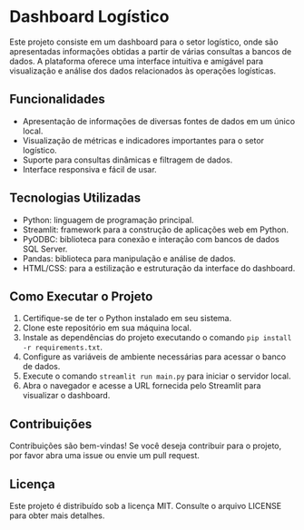 # Dashboard Logístico

Este projeto consiste em um dashboard para o setor logístico, onde são apresentadas informações obtidas a partir de várias consultas a bancos de dados. A plataforma oferece uma interface intuitiva e amigável para visualização e análise dos dados relacionados às operações logísticas.

## Funcionalidades

- Apresentação de informações de diversas fontes de dados em um único local.
- Visualização de métricas e indicadores importantes para o setor logístico.
- Suporte para consultas dinâmicas e filtragem de dados.
- Interface responsiva e fácil de usar.

## Tecnologias Utilizadas

- Python: linguagem de programação principal.
- Streamlit: framework para a construção de aplicações web em Python.
- PyODBC: biblioteca para conexão e interação com bancos de dados SQL Server.
- Pandas: biblioteca para manipulação e análise de dados.
- HTML/CSS: para a estilização e estruturação da interface do dashboard.

## Como Executar o Projeto

1. Certifique-se de ter o Python instalado em seu sistema.
2. Clone este repositório em sua máquina local.
3. Instale as dependências do projeto executando o comando `pip install -r requirements.txt`.
4. Configure as variáveis de ambiente necessárias para acessar o banco de dados.
5. Execute o comando `streamlit run main.py` para iniciar o servidor local.
6. Abra o navegador e acesse a URL fornecida pelo Streamlit para visualizar o dashboard.

## Contribuições

Contribuições são bem-vindas! Se você deseja contribuir para o projeto, por favor abra uma issue ou envie um pull request.

## Licença

Este projeto é distribuído sob a licença MIT. Consulte o arquivo LICENSE para obter mais detalhes.
